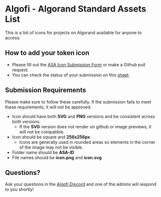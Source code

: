 # Algofi - Algorand Standard Assets List

This is a list of icons for projects on Algorand available for anyone to access.

## How to add your token icon

- Please fill out the [ASA Icon Submission Form](https://forms.gle/z8PunfyWrmSQRssr6) or make a Github pull request.
- You can check the status of your submission on this [sheet](https://docs.google.com/spreadsheets/d/1QWF6ZdTuEZnO42yNmGRtR4uhxqHmtWWR8y0OO30byK8/edit?usp=sharing).

## Submission Requirements

Please make sure to follow these carefully. If the submission fails to meet these requirements, it will not be approved.

- Icon should have both **SVG** and **PNG** versions and be consistent across both versions.
  - If the **SVG** version does not render on github or image previews, it will not be compatible.
- Icon should be square and **256x256px**.
  - Icons are generally used in rounded areas so elements in the corner of the image may not be visible.
- Folder name should be **ASA-ID**
- File names should be **icon.png** and **icon.svg**

## Questions?

Ask your questions in the [Algofi Discord](https://discord.gg/YG9Zqay9tR) and one of the admins will respond to you shortly!
